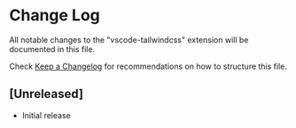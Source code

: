 # Change Log
All notable changes to the "vscode-tailwindcss" extension will be documented in this file.

Check [Keep a Changelog](http://keepachangelog.com/) for recommendations on how to structure this file.

## [Unreleased]
- Initial release
